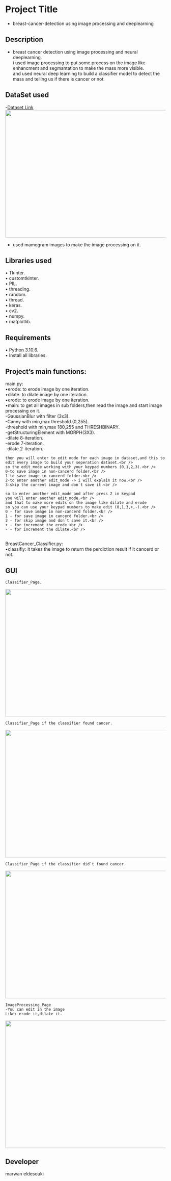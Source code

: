 # Project Title
- breast-cancer-detection using image processing and deeplearning 

## Description
- breast cancer detection using image processing and neural deeplearning.<br />
i used image processing to put some process on the image like enhancment and segmantation to make the mass more visible.<br />
and used neural deep learning to build a classifier model to detect the mass and telling us if there is cancer or not.<br />


## DataSet used
-[Dataset Link](https://www.kaggle.com/datasets/awsaf49/cbis-ddsm-breast-cancer-image-dataset)<br />
<img src="https://www.researchgate.net/publication/338558131/figure/fig3/AS:962412517793792@1606468433025/CBIS-DDSM-example-images-used-for-detection.jpg" data-canonical-src="https://www.researchgate.net/publication/338558131/figure/fig3/AS:962412517793792@1606468433025/CBIS-DDSM-example-images-used-for-detection.jpg" width="720" height="400" />
- used mamogram images to make the image processing on it.


## Libraries used
•	Tkinter.<br />
• customtkinter.<br />
• PIL.<br />
• threading.<br />
• random.<br />
• thread.<br />
• keras.<br />
• cv2.<br />
• numpy.<br />
• matplotlib.<br />

## Requirements
  •	Python 3.10.6.<br />
• Install all libraries.<br />


## Project’s main functions:
 main.py:<br />
    •erode: to erode image by one iteration.<br />
    •dilate: to dilate image by one iteration.<br />
    •erode: to erode image by one iteration.<br />
    •main: to get all images in sub folders,then read the image and start image processing on it.<br />
    -GaussianBlur with filter (3x3).<br />
    -Canny with min,max threshold (0,255).<br />
    -threshold with min,max 180,255 and THRESHBINARY.<br />
    -getStructuringElement with MORPH(3X3).<br />
    -dilate 8-iteration.<br />
    -erode 7-iteration.<br />
    -dilate 2-iteration.<br />
    
    then you will enter to edit mode for each image in dataset,and this to edit every image to build your seperation dataset.<br />
    so the edit_mode working with your keypad numbers (0,1,2,3).<br />
    0-to save image in non-cancerd folder.<br />
    1-to save image in cancerd folder.<br />
    2-to enter another edit_mode -> i will explain it now.<br />
    3-skip the current image and don`t save it.<br />
  
    so to enter another edit_mode and after press 2 in keypad
    you will enter another edit_mode.<br />
    and that to make more edits on the image like dilate and erode
    so you can use your keypad numbers to make edit (0,1,3,+,-).<br />
    0 - for save image in non-cancerd folder.<br />
    1 - for save image in cancerd folder.<br />
    3 - for skip image and don`t save it.<br />
    + - for increment the erode.<br />
    - - for increment the dilate.<br />
  
  ##
 BreastCancer_Classifier.py:<br />
    •classifiy: it takes the image to return the perdiction result if it cancerd or not.
    
  
## GUI
    
    Classifier_Page.
   <img src="https://user-images.githubusercontent.com/37198610/209975749-424d9794-21a6-4a73-b34e-1317eeb19ea8.PNG" data-canonical-src="https://user-images.githubusercontent.com/37198610/209975749-424d9794-21a6-4a73-b34e-1317eeb19ea8.PNG" width="720" height="400" />
    
    Classifier_Page if the classifier found cancer.
   <img src="https://user-images.githubusercontent.com/37198610/209975759-4d260691-e453-4443-8278-ed0e3bdcdca1.PNG" data-canonical-src="https://user-images.githubusercontent.com/37198610/209975759-4d260691-e453-4443-8278-ed0e3bdcdca1.PNG" width="720" height="400" />

    Classifier_Page if the classifier did`t found cancer.
   <img src="https://user-images.githubusercontent.com/37198610/209975761-66e7518b-1373-4e74-9c8d-b321013794ff.PNG" data-canonical-src="https://user-images.githubusercontent.com/37198610/209975761-66e7518b-1373-4e74-9c8d-b321013794ff.PNG" width="720" height="400" />

    ImageProcessing_Page
    -You can edit in the image
    Like: erode it,dilate it.
   <img src="https://user-images.githubusercontent.com/37198610/209975762-28ee0a01-350c-4a84-87c7-014441352a56.PNG" data-canonical-src="https://user-images.githubusercontent.com/37198610/209975762-28ee0a01-350c-4a84-87c7-014441352a56.PNG" width="720" height="400" />
   


## Developer
marwan eldesouki

